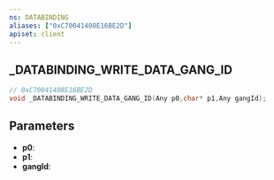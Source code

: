 ```yaml
---
ns: DATABINDING
aliases: ["0xC70041408E16BE2D"]
apiset: client
---
```

## _DATABINDING_WRITE_DATA_GANG_ID

```c
// 0xC70041408E16BE2D
void _DATABINDING_WRITE_DATA_GANG_ID(Any p0,char* p1,Any gangId);
```


## Parameters
* **p0**:
* **p1**:
* **gangId**: